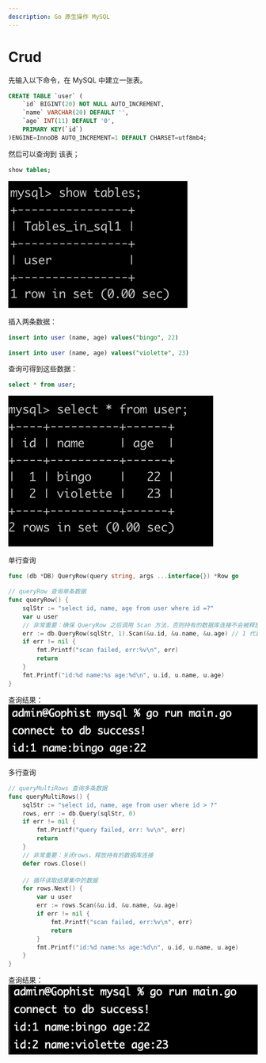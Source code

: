 ```yaml
---
description: Go 原生操作 MySQL
---
```


# Crud

先输入以下命令，在 MySQL 中建立一张表。

```sql
CREATE TABLE `user` (
    `id` BIGINT(20) NOT NULL AUTO_INCREMENT,
    `name` VARCHAR(20) DEFAULT '',
    `age` INT(11) DEFAULT '0',
    PRIMARY KEY(`id`)
)ENGINE=InnoDB AUTO_INCREMENT=1 DEFAULT CHARSET=utf8mb4;
```

然后可以查询到 该表；

```sql
show tables;
```

<img src="../.gitbook/assets/image.png" alt="" data-size="original">

插入两条数据：

```sql
insert into user (name, age) values("bingo", 22)
```

```sql
insert into user (name, age) values("violette", 23)
```

查询可得到这些数据：

```sql
select * from user;
```

![](<../.gitbook/assets/image (4).png>)



单行查询

```go
func (db *DB) QueryRow(query string, args ...interface{}) *Row go
```

```go
// queryRow 查询单条数据
func queryRow() {
	sqlStr := "select id, name, age from user where id =?"
	var u user
	// 非常重要：确保 QueryRow 之后调用 Scan 方法，否则持有的数据库连接不会被释放
	err := db.QueryRow(sqlStr, 1).Scan(&u.id, &u.name, &u.age) // 1 代表获取第一条
	if err != nil {
		fmt.Printf("scan failed, err:%v\n", err)
		return
	}
	fmt.Printf("id:%d name:%s age:%d\n", u.id, u.name, u.age)
}
```

查询结果：![](<../.gitbook/assets/image (1).png>)

多行查询

```go
// queryMultiRows 查询多条数据
func queryMultiRows() {
	sqlStr := "select id, name, age from user where id > ?"
	rows, err := db.Query(sqlStr, 0)
	if err != nil {
		fmt.Printf("query failed, err: %v\n", err)
		return
	}
	// 非常重要：关闭rows，释放持有的数据库连接
	defer rows.Close()

	// 循环读取结果集中的数据
	for rows.Next() {
		var u user
		err := rows.Scan(&u.id, &u.name, &u.age)
		if err != nil {
			fmt.Printf("scan failed, err:%v\n", err)
			return
		}
		fmt.Printf("id:%d name:%s age:%d\n", u.id, u.name, u.age)
	}
}
```

查询结果：![](<../.gitbook/assets/image (5).png>)
